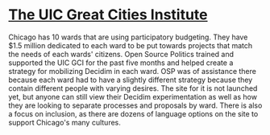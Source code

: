# [The UIC Great Cities Institute](https://www.participatepbchicago.org/)

Chicago has 10 wards that are using participatory budgeting. They have $1.5 million dedicated to each ward to be put towards projects that match the needs of each wards' citizens. Open Source Politics trained and supported the UIC GCI for the past five months and helped create a strategy for mobilizing Decidim in each ward. OSP was of assistance there because each ward had to have a slightly different strategy because they contain different people with varying desires. The site for it is not launched yet, but anyone can still view their Decidim experimentation as well as how they are looking to separate processes and proposals by ward. There is also a focus on inclusion, as there are dozens of language options on the site to support Chicago's many cultures.
